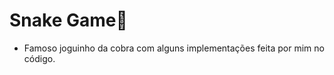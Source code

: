 # Snake Game:snake:



- Famoso joguinho da cobra com alguns implementações feita por mim no código.



## 

